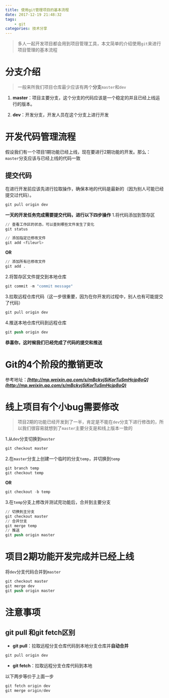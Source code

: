 ```yaml
---
title: 使用git管理项目的基本流程
date: 2017-12-19 21:48:32
tags:
    - git
categories: 技术分享
---
```


> 多人一起开发项目都会用到项目管理工具，本文简单的介绍使用`git`来进行项目管理的基本流程

# 分支介绍

> 一般来所我们项目仓库最少应该有两个**分支**`master`和`dev`

1. **master**：项目主要分支，这个分支的代码应该是一个稳定的并且已经上线运行的版本。

2. **dev**：开发分支，开发人员在这个分支上进行开发

<!-- more -->

# 开发代码管理流程

假设我们有一个项目1期功能已经上线，现在要进行2期功能的开发。那么：`master`分支应该与已经上线的代码一致

## 提交代码

在进行开发前应该先进行拉取操作，确保本地的代码是最新的（因为别人可能已经提交过代码）。
```s
git pull origin dev
```


**一天的开发任务完成需要提交代码，进行以下四步操作**
1.将代码添加到暂存区
```s
// 查看工作区的状态，可以查到哪些文件发生了变化
git status
```


```s
// 添加指定已修改文件
git add <fileurl>
```
**OR**
```s
// 添加所有已修改文件
git add .
```


2.将暂存区文件提交到本地仓库
```s
git commit -m "commit message"
```


3.拉取远程仓库代码（这一步很重要，因为在你开发的过程中，别人也有可能提交了代码）
```s
git pull origin dev
```


4.推送本地仓库代码到远程仓库
```s
git push origin dev
```

**恭喜你，这时候我们已经完成了代码的提交和推送**

# Git的4个阶段的撤销更改

参考地址：_**[http://mp.weixin.qq.com/s/mBckvjSiKorTuSmHcjp8oQ](http://mp.weixin.qq.com/s/mBckvjSiKorTuSmHcjp8oQ)**_

# 线上项目有个小bug需要修改

> 项目2期的功能已经开发到了一半，肯定是不能在`dev`分支下进行修改的，所以我们很容易就想到了`master`主要分支是和线上版本一致的

1.从`dev`分支切换到`master`
```s
git checkout master
```

2.在`master`分支上创建一个临时的分支`temp`，并切换到`temp`
```s
git branch temp
git checkout temp
```
**OR**
```s
git checkout -b temp
```

3.在`temp`分支上修改并测试完功能后，合并到主要分支
```s
// 切换到主分支
git checkout master
// 合并分支
git merge temp
// 推送
git push origin master
```

# 项目2期功能开发完成并已经上线

将`dev`分支代码合并到`master`
```s
git checkout master
git merge dev
git push origin master
```

# 注意事项

## git pull 和git fetch区别

* **git pull**：拉取远程分支仓库代码到本地分支仓库并**自动合并**
```s
git pull origin dev
```

* **git fetch**：拉取远程分支仓库代码到本地

以下两步等价于上面一步
```s
git fetch origin dev
git merge origin/dev
```




